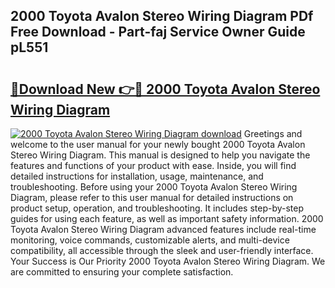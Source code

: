 ## 2000 Toyota Avalon Stereo Wiring Diagram PDf Free Download - Part-faj Service Owner Guide pL551

# <h2><a href="http://dfpwsf.blite.top/?on=2000+Toyota+Avalon+Stereo+Wiring+Diagram">🔗Download New 👉🔴 2000 Toyota Avalon Stereo Wiring Diagram</a></h2>

[![2000 Toyota Avalon Stereo Wiring Diagram download](https://i.imgur.com/lujVjoI.png)](http://dfpwsf.blite.top/?on=2000+Toyota+Avalon+Stereo+Wiring+Diagram)
Greetings and welcome to the user manual for your newly bought 2000 Toyota Avalon Stereo Wiring Diagram. This manual is designed to help you navigate the features and functions of your product with ease. Inside, you will find detailed instructions for installation, usage, maintenance, and troubleshooting. Before using your 2000 Toyota Avalon Stereo Wiring Diagram, please refer to this user manual for detailed instructions on product setup, operation, and troubleshooting. It includes step-by-step guides for using each feature, as well as important safety information. 2000 Toyota Avalon Stereo Wiring Diagram advanced features include real-time monitoring, voice commands, customizable alerts, and multi-device compatibility, all accessible through the sleek and user-friendly interface. Your Success is Our Priority 2000 Toyota Avalon Stereo Wiring Diagram. We are committed to ensuring your complete satisfaction.
